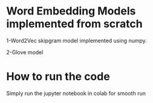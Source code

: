 # Word Embedding Models implemented from scratch
1-Word2Vec skipgram model implemented using numpy.

2-Glove model

# How to run the code
Simply run the jupyter notebook in colab for smooth run
